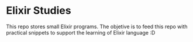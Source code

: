 # Elixir Studies

This repo stores small Elixir programs. 
The objetive is to feed this repo with practical snippets to support the learning of Elixir language :D 